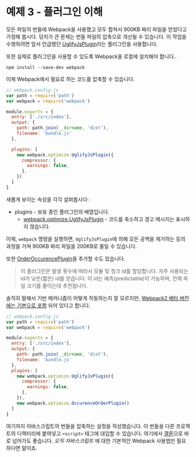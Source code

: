 # 예제 3 - 플러그인 이해

모든 파일의 번들에 Webpack을 사용했고 모두 합쳐서 900KB 짜리 파일을 얻었다고 가정해 봅시다.
덩치가 큰 문제는 번들 파일의 압축으로 개선될 수 있습니다. 이 작업을 수행하려면 앞서 언급했던 [UglifyJsPlugin](https://webpack.github.io/docs/list-of-plugins.html#uglifyjsplugin)라는
플러그인을 사용합니다.

또한 실제로 플러그인을 사용할 수 있도록 Webpack을 로컬에 설치해야 합니다..

    npm install --save-dev webpack

이제 Webpack에서 필요로 하는 코드를 압축할 수 있습니다.

```javascript
// webpack.config.js
var path = require('path')
var webpack = require('webpack')

module.exports = {
  entry: ['./src/index'],
  output: {
    path: path.join(__dirname, 'dist'),
    filename: 'bundle.js'
  },

  plugins: [
    new webpack.optimize.UglifyJsPlugin({
      compressor: {
        warnings: false,
      },
    })
  ]
}
```

새롭게 보이는 속성을 각각 살펴봅시다:

* plugins - 보유 중인 플러그인의 배열입니다.
  * [webpack.optimize.UglifyJsPlugin](https://webpack.github.io/docs/list-of-plugins.html#uglifyjsplugin) - 코드를 축소하고 경고 메시지는 표시하지 않습니다.

이제, `webpack` 명령을 실행하면, `UglifyJsPlugin`에 의해 모든 공백을 제거하는 등의 과정을 거쳐
900KB 짜리 파일을 200KB로 줄일 수 있습니다.

또한 [OrderOccurencePlugin](https://webpack.github.io/docs/list-of-plugins.html#occurrenceorderplugin)을 추가할 수도 있습니다.

> 이 플러그인은 발생 횟수에 따라서 모듈 및 청크 id를 할당합니다. 자주 사용되는 id가 낮은(짧은) id를 얻습니다. 이 id는 예측(predictable)이 가능하며, 전체 파일 크기를 줄이는데 추천됩니다.

솔직히 말해서 기반 메커니즘이 어떻게 작동하는지 잘 모르지만,
[Webpack2 베타 버전에는 기본으로 포함](https://gist.github.com/sokra/27b24881210b56bbaff7) 되어 있다고 합니다.

```javascript
// webpack.config.js
var path = require('path')
var webpack = require('webpack')

module.exports = {
  entry: ['./src/index'],
  output: {
    path: path.join(__dirname, 'dist'),
    filename: 'bundle.js'
  },
  plugins: [
    new webpack.optimize.UglifyJsPlugin({
      compressor: {
        warnings: false,
      },
    }),
    new webpack.optimize.OccurenceOrderPlugin()
  ]
}
```

여기까지 자바스크립트의 번들을 압축하는 설정을 작성했습니다.
이 번들을 다른 프로젝트의 디렉터리에 붙여넣고  `<script>` 태그에 대입할 수 있습니다.
여기에서 [결론](#결론)으로 바로 넘어가도 좋습니다. *오직 자바스크립트* 에 대한
기본적인 Webpack 사용법만 필요하다면 말이죠.
